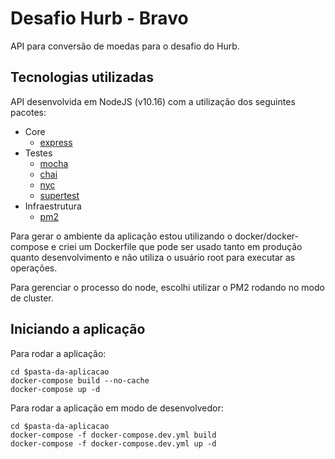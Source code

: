 # Desafio Hurb - Bravo

API para conversão de moedas para o desafio do Hurb.

## Tecnologias utilizadas

API desenvolvida em NodeJS (v10.16) com a utilização dos seguintes pacotes:

-   Core
    -   [express](https://github.com/expressjs/express)
-   Testes
    -   [mocha](https://github.com/mochajs/mocha)
    -   [chai](https://github.com/chaijs/chai)
    -   [nyc](https://github.com/istanbuljs/nyc)
    -   [supertest](https://github.com/visionmedia/supertest)
-   Infraestrutura
    -   [pm2](https://github.com/Unitech/pm2)

Para gerar o ambiente da aplicação estou utilizando o docker/docker-compose e criei um Dockerfile
que pode ser usado tanto em produção quanto desenvolvimento e não utiliza o usuário root para
executar as operações.

Para gerenciar o processo do node, escolhi utilizar o PM2 rodando no modo de cluster.

## Iniciando a aplicação

Para rodar a aplicação:

```
cd $pasta-da-aplicacao
docker-compose build --no-cache
docker-compose up -d
```

Para rodar a aplicação em modo de desenvolvedor:

```
cd $pasta-da-aplicacao
docker-compose -f docker-compose.dev.yml build
docker-compose -f docker-compose.dev.yml up -d
```
